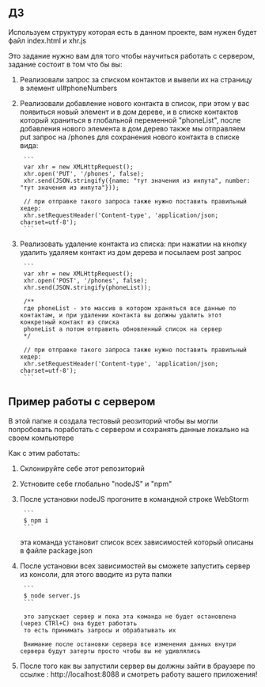 ## ДЗ

Используем структуру которая есть в данном проекте, вам нужен будет файл index.html и xhr.js

Это задание нужно вам для того чтобы научиться работать с сервером, задание состоит в том что бы вы:

1. Реализовали запрос за списком контактов и вывели их на страницу в элемент ul#phoneNumbers
2. Реализовали добавление нового контакта в список, при этом у вас появиться новый элемент и в дом дереве, и в списке контактов который
    храниться в глобальной переменной "phoneList", после добавления нового элемента в дом дерево также мы отправляем put запрос на /phones для 
    сохранения нового контакта в списке вида:
        
        ```
        var xhr = new XMLHttpRequest();
        xhr.open('PUT', '/phones', false);
        xhr.send(JSON.stringify({name: "тут значения из инпута", number: "тут значения из инпута"}));
        
        // при отправке такого запроса также нужно поставить правильный хедер:
        xhr.setRequestHeader('Content-type', 'application/json; charset=utf-8');
        ```

3. Реализовать удаление контакта из списка: при нажатии на кнопку удалить удаляем контакт из дом дерева и посылаем post запрос 

        ```
        var xhr = new XMLHttpRequest();
        xhr.open('POST', '/phones', false);
        xhr.send(JSON.stringify(phoneList));
        
        /**
        где phoneList - это массив в котором храняться все данные по контактам, и при удалении контакта вы должны удалить этот конкретный контакт из списка
        phoneList а потом отправить обновленный список на сервер
        */
        
        // при отправке такого запроса также нужно поставить правильный хедер:
        xhr.setRequestHeader('Content-type', 'application/json; charset=utf-8');
        ```


## Пример работы с сервером

В этой папке я создала тестовый реозиторий чтобы вы могли попробовать поработать с сервером и сохранять данные
локально на своем компьютере

Как с этим работать:

1. Склонируйте себе этот репозиторий 
2. Устновите себе глобально "nodeJS" и "npm"
3. После установки nodeJS прогоните в командной строке WebStorm 

        ```
        $ npm i
        ```

    эта команда установит список всех зависимостей который описаны в файле package.json

4. После установки всех зависимостей вы сможете запустить сервер из консоли, для этого вводите из рута папки

        
        ```
        $ node server.js
        ```

        это запускает сервер и пока эта команда не будет остановлена (через CTRl+C) она будет работать 
        то есть принимать запросы и обрабатывать их
        
        Внимание после остановки сервера все изменения данных внутри сервера будут затерты просто чтобы вы не удивлялись

5. После того как вы запустили сервер вы должны зайти в браузере по ссылке :  http://localhost:8088 и смотреть работу вашего приложения!